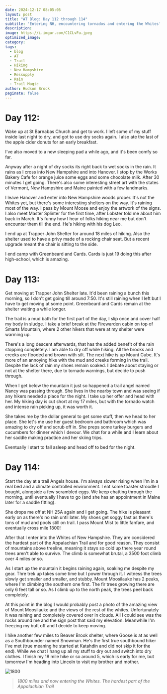```yaml
---
date: 2024-12-17 08:05:05
layout: post
title: "AT Blog: Day 112 through 114"
subtitle: 'Entering NH, encountering tornados and entering the Whites'
description:
image: https://i.imgur.com/C1CLvFu.jpeg
optimized_image: 
category:
tags:
  - blog
  - AT
  - Trail
  - Hiking
  - New Hampshire
  - Ressupply
  - Rain
  - Trail Magic
author: Hudson Brock
paginate: false
---
```


# Day 112:

Wake up at St Barnabas Church and get to work. I left some of my stuff inside last night to dry, and got to use dry socks again. I also ate the last of the apple cider donuts for an early breakfast.

I've also moved to a new sleeping pad a while ago, and it's been comfy so far.

Anyway after a night of dry socks its right back to wet socks in the rain. It rains as I cross into New Hampshire and into Hanover. I stop by the Works Bakery Cafe for orange juice some eggs and some chocolate milk. After 30 minutes I get going. There's also some interesting street art with the states of Vermont, New Hampshire and Maine painted with a few landmarks.

I leave Hanover and enter into New Hampshire woods proper. It's not the Whites yet, but there's some interesting shelters on the way. It's raining most of the way. I pass by Mount Moose and enjoy the artwork of the signs. I also meet Master Splinter for the first time, after Lobster told me about him back in March. It's funny how I hear of folks hiking near me but don't encounter them till the end. He's hiking with his dog Leo.

I end up at Trapper John Shelter for around 18 miles of hiking. Also the shelter used to have a privy made of a rocking chair seat. But a recent upgrade meant the chair is sitting to the side.

I end camp with Greenbeard and Cards. Cards is just 19 doing this after high-school, which is amazing.

# Day 113:

Get moving at Trapper John Shelter late. It'd been raining a bunch this morning, so I don't get going till around 7:50. It's still raining when I left but I have to get moving at some point. Greenbeard and Cards remain at the shelter waiting a while longer.

The trail is a mud bath for the first part of the day, I slip once and cover half my body in sludge. I take a brief break at the Firewarden cabin on top of Smarts Mountain, where 2 other hikers that were at my shelter were warming up.

There's a long descent afterwards, that has the added benefit of the rain stopping completely. I am able to dry off while hiking. All the brooks and creeks are flooded and brown with silt. The next hike is up Mount Cube. It's more of an annoying hike with the mud and creeks forming in the trail. Despite the lack of rain my shoes remain soaked. I debate about staying or not at the shelter there, due to tornado warnings, but decide to push through. 

When I get below the mountain it just so happened a trail angel named Nancy was passing through. She lives in the nearby town and was seeing if any hikers needed a place for the night. I take up her offer and head with her. My hiking day is cut short at my 17 miles, but with the tornado watch and intense rain picking up, it was worth it.

She takes me by the dollar general to get some stuff, then we head to her place. She let's me use her guest bedroom and bathroom which was amazing to dry off and scrub off in. She preps some turkey burgers and cucumbers for dinner which I devour. We chat for a while and I learn about her saddle making practice and her skiing trips.

Eventually I start to fall asleep and head off to bed for the night.

# Day 114:

Start the day at a trail Angels house. I'm always slower rising when I'm in a real bed and a climate controlled environment. I eat some toaster stroodle I bought, alongside a few scrambled eggs. We keep chatting through the morning, until eventually I have to go (and she has an appointment in Maine later for a saddle fitting).

She drops me off at NH 25A again and I get going. The hike is pleasant early on as there's no rain until later. My shoes get soggy fast as there's tons of mud and pools still on trail. I pass Mount Mist to little fanfare, and eventually cross mile 1800!

After that I enter into the Whites of New Hampshire. They are considered the hardest part of the Appalachian Trail and for good reason. They consist of mountains above treeline, meaning it stays so cold up there year round trees aren't able to survive. The climb is somewhat brutal, a 3500 foot climb over 4 miles or so. 

As I start up the mountain it begins raining again, soaking me despite my gear. Thre trek up takes some time but I power through it. I witness the trees slowly get smaller and smaller, and stubby. Mount Moosilauke has 2 peaks, where I'm climbing the southern one first. The fir trees growing there are only 6 feet tall or so. As I climb up to the north peak, the trees peel back completely.

At this point in the blog I would probably post a photo of the amazing view of Mount Moosilauke and the views of the rest of the whites. Unfortunately it was raining and completely covered over in clouds. All I could see was the rocks around me and the sign post that said my elevation. Meanwhile I'm freezing my butt off and I decide to keep moving.

I hike another few miles to Beaver Brook shelter, where Goose is at as well as a Southbounder named Snowman. He's the first true southbound hiker I've met (true meaning he started at Katahdin and did not skip it for the end). While we chat I hang up all my stuff to dry out and switch into dry clothes. I finish my 18 mile hike or so around 5, which is early for me, but tomorrow I'm heading into Lincoln to visit my brother and mother.


![1800](https://i.imgur.com/1r8Oyww.jpeg "1800 miles and now entering the Whites. The hardest part of the Appalachian Trail.")

>*1800 miles and now entering the Whites. The hardest part of the Appalachian Trail*